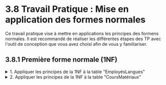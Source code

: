 # 3.8 Travail Pratique : Mise en application des formes normales

Ce travail pratique vise à mettre en applications les principes des formens normales. Il est recommandé de réaliser les différentes étapes des TP avec l'outil de conception que vous avez choisi afin de vous y familiariser.

## 3.8.1 Première forme normale (1NF) 

<details>
<summary>1. Appliquer les principes de la 1NF à la table "EmployésLangues"</summary>

| EmployéID | Nom     | Langues           |
| --------- | ------- | ----------------- |
| 1         | Alice   | Anglais, Français |
| 2         | Bob     | Espagnol          |
| 3         | Charlie | Anglais, Allemand |

</details>
<details>
<summary>2. Appliquer les principes de la 1NF à la table "CoursMatériaux"</summary>

| CoursID | Nom du Cours | Matériaux                          |
| ------- | ------------ | ---------------------------------- |
| 1       | Math 101     | Livre de texte, Cahier d'exercices |
| 2       | Histoire 202 | Livre de texte, Atlas              |

</details>